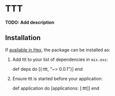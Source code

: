 # TTT

**TODO: Add description**

## Installation

If [available in Hex](https://hex.pm/docs/publish), the package can be installed as:

  1. Add ttt to your list of dependencies in `mix.exs`:

        def deps do
          [{:ttt, "~> 0.0.1"}]
        end

  2. Ensure ttt is started before your application:

        def application do
          [applications: [:ttt]]
        end

